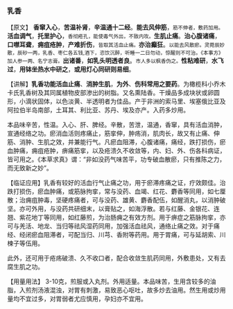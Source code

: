 ### 乳香

【原文】 **香窜入心**，**苦温补肾**，**辛温通十二经**。**能去风伸筋**，<small>筋不伸者，敷药加用。</small>**活血调气**，**托里护心**，<small>香彻疮孔，能使毒气外出，不致内攻。</small>**生肌止痛**。**治心腹诸痛**，**口噤耳聋**，**痈疽疮肿**，**产难折伤**，<small>皆取其活血止痛。</small>**亦治癫狂**。<small>以能去风散瘀。灵菀辰妙散，辰砂一两，乳香、枣仁各五钱,酒下，恣饮沉醉，听睡一二日勿动，惊醒则不可治。《本事方》加人参一两、名宁志膏。</small>**出诸番**，**如乳头明透者良**。<small>市人多以枫香伪之。</small>**性粘难研**，**水飞过**，**用钵坐热水中研之**，**或用灯心同研则易细**。

【讲解】**乳香功能活血止痛**、**消肿生肌**，**为外**、**伤科常用之要药**。为橄榄科小乔木卡氏乳香树及其同属植物皮部渗出的树脂。又名熏陆香。干燥品多成块状或卵圆形，小滴状固体，以色淡黄、半透明者为佳品。产于非洲的索马里、埃塞俄比亚及阿拉伯半岛南部，土耳其、利比亚、苏丹、埃及亦产。入药多炒用。

本品味辛苦，性温。入心、肝、脾经。辛散，苦泄，温通，香窜，具有活血消肿，宣通经络之功。瘀消血活则疼痛止，筋挛伸，肿疡消，肌肉长，故又有止痛、伸筋、消肿、生肌之效，并兼能行气。凡瘀血阻滞，心腹诸痛，痛经，跌打损伤，瘀血肿痛，痈疽疮肿，痹痛筋挛，以及疮溃久不收敛等，内、妇、外、伤各科病证，皆可用之。《本草求真》谓：“非如没药气味苦平，功专破血散瘀，只有推陈之力，而无致新之妙”。

【临证应用】乳香有较好的活血行气止痛之功，用于瘀滞疼痛之证，疗效颇佳。治跌打损伤，瘀血肿痛，或筋脉拘挛，常与没药、血竭、红花、麝香等同用，如七厘散；治痈疽肿毒，坚硬疼痛者，可与没药、雄黄、麝香配伍，如醒消丸，以消肿破坚。亦可外用，与没药共研细末，以膏贴之，如海浮散。若与红藤、金银花、连翘、紫花地丁等同用，如红藤煎，为治肠痈之有效方剂。用于痹症之筋脉拘挛，亦可与羌活、地龙、当归等祛风湿药同用，加强活血祛风，通络止痛之效。对于痛经、经闭瘀血阻滞者，可配当归、川芎、香附等药用。用于胃痛，可与延胡索、川楝子等伍用。

此外，还可用于疮疡破溃、久不收口者，配合收敛生肌药同用，外敷患处，又有去腐生肌之功。

【用量用法】 3-10克，煎服或入丸剂。外用适量。本品味苦，生用含较多的油脂，入煎剂汤液混浊，对胃有刺激，易致恶心呕吐，故多炒去油用。然生用或炒用量均不宜过多，对胃弱者尤应慎用，孕妇亦不宜用。
